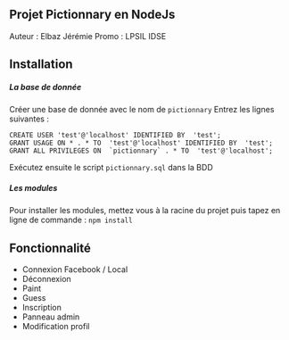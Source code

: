 ## Projet Pictionnary en NodeJs
Auteur : Elbaz Jérémie
Promo : LPSIL IDSE

## Installation
##### La base de donnée
Créer une base de donnée avec le nom de `pictionnary`
Entrez les lignes suivantes :
```
CREATE USER 'test'@'localhost' IDENTIFIED BY  'test';  
GRANT USAGE ON * . * TO  'test'@'localhost' IDENTIFIED BY  'test';  
GRANT ALL PRIVILEGES ON  `pictionnary` . * TO  'test'@'localhost';
```

Exécutez ensuite le script `pictionnary.sql` dans la BDD

##### Les modules
Pour installer les modules, mettez vous à la racine du projet puis tapez en ligne de commande : 
`npm install`

## Fonctionnalité
- Connexion Facebook / Local
- Déconnexion
- Paint
- Guess
- Inscription
- Panneau admin
- Modification profil
